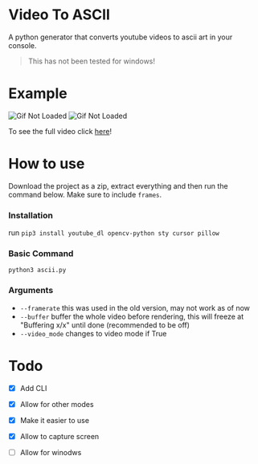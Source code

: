 # Video To ASCII
A python generator that converts youtube videos to ascii art in your console. 
> This has not been tested for windows!

# Example
![Gif Not Loaded](cli.gif)
![Gif Not Loaded](wagwan.gif)

To see the full video click [here](https://www.youtube.com/watch?v=x2CgemU_bmQ)!

# How to use
Download the project as a zip, extract everything and then run the command below. Make sure to include `frames`.
### Installation
run `pip3 install youtube_dl opencv-python sty cursor pillow`
### Basic Command
`python3 ascii.py`

### Arguments
- `--framerate` this was used in the old version, may not work as of now
- `--buffer` buffer the whole video before rendering, this will freeze at "Buffering x/x" until done (recommended to be off)
- `--video_mode` changes to video mode if True

# Todo
- [x] Add CLI
- [x] Allow for other modes
- [x] Make it easier to use
- [x] Allow to capture screen
- [ ] Allow for winodws

